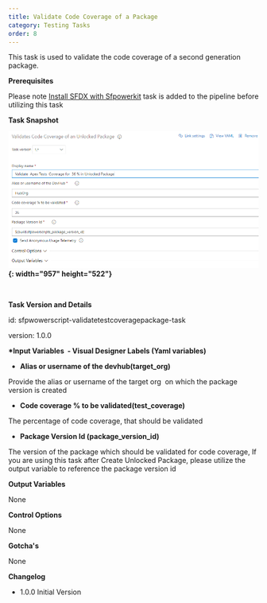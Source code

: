 ```yaml
---
title: Validate Code Coverage of a Package
category: Testing Tasks
order: 8
---
```


This task is used to validate the code coverage of a second generation package.

**Prerequisites**

Please note [Install SFDX with Sfpowerkit](/Tasks/Common-Utility-Tasks/Install%20SFDX%20CLI/) task is added to the pipeline before utilizing this task

**Task Snapshot**

**![](/images/ValidateCodeCoveragePackage.PNG){: width="957" height="522"}**

&nbsp;

**Task Version and Details**

id: sfpwowerscript-validatetestcoveragepackage-task

version: 1.0.0

**\*Input Variables&nbsp; - Visual Designer Labels (Yaml variables)**

* **Alias or username of the devhub(target\_org)**

Provide the alias or username of the target org&nbsp; on which the package version is created

* **Code coverage % to be validated(test\_coverage)**

The percentage of code coverage, that should be validated

* **Package Version Id (package\_version\_id)**

The version of the package which should be validated for code coverage, If you are using this task after Create Unlocked Package, please utilize the output variable to reference the package version id

**Output Variables**

None

**Control Options**

None

**Gotcha's**

None

**Changelog**

* 1\.0.0 Initial Version